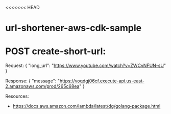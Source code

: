 <<<<<<< HEAD
# url-shortener-aws-cdk-sample
# POST create-short-url:
Request:
{
    "long_url": "https://www.youtube.com/watch?v=ZWCvNFUN-sU"
}

Response:
{
    "message": "https://voqdgj06cf.execute-api.us-east-2.amazonaws.com/prod/265c68ea"
}

Resources:

- https://docs.aws.amazon.com/lambda/latest/dg/golang-package.html

